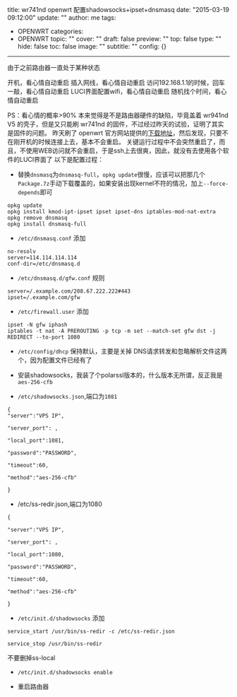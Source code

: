 title: wr741nd openwrt 配置shadowsocks+ipset+dnsmasq
date: "2015-03-19 09:12:00"
update: ""
author: me
tags:
- OPENWRT
categories:
- OPENWRT
topic: ""
cover: ""
draft: false
preview: ""
top: false
type: ""
hide: false
toc: false
image: ""
subtitle: ""
config: {}


---



由于之前路由器一直处于某种状态

开机，看心情自动重启
插入网线，看心情自动重启
访问192.168.1.1的时候，回车一敲，看心情自动重启
LUCI界面配置wifi，看心情自动重启
随机找个时间，看心情自动重启

PS：看心情的概率>90%
本来觉得是不是路由器硬件的缺陷，毕竟盖着 wr941nd V5 的壳子，但是又只能刷 wr741nd 的固件，不过经过昨天的试验，证明了其实是固件的问题。
昨天刷了 openwrt 官方网站提供的<a href="http://downloads.openwrt.org/latest/ar71xx/generic/openwrt-ar71xx-generic-tl-wr741nd-v2-squashfs-sysupgrade.bin">下载地址</a>，然后发现，只要不在刚开机的时候连接上去，基本不会重启。
关键运行过程中不会突然重启了，而且，不使用WEB访问就不会重启，于是ssh上去很爽，因此，就没有去使用各个软件的LUCI界面了
以下是配置过程：


- 替换`dnsmasq`为`dnsmasq-full`，`opkg update`很慢，应该可以把那几个`Package.7z`手动下载覆盖的，如果安装出现kernel不符的情况，加上`--force-depends`即可
```
opkg update
opkg install kmod-ipt-ipset ipset ipset-dns iptables-mod-nat-extra
opkg remove dnsmasq
opkg install dnsmasq-full
```

- `/etc/dnsmasq.conf` 添加
```
no-resolv
server=114.114.114.114
conf-dir=/etc/dnsmasq.d
```

- `/etc/dnsmasq.d/gfw.conf` 规则
```
server=/.example.com/208.67.222.222#443
ipset=/.example.com/gfw
```

- `/etc/firewall.user` 添加
```
ipset -N gfw iphash
iptables -t nat -A PREROUTING -p tcp -m set --match-set gfw dst -j REDIRECT --to-port 1080
```

- `/etc/config/dhcp` 保持默认，主要是关掉 DNS请求转发和忽略解析文件这两个，因为配置文件已经有了

- 安装shadowsocks，我装了个polarssl版本的，什么版本无所谓，反正我是`aes-256-cfb`

- `/etc/shadowsocks.json`,端口为`1081`
```
{
"server":"VPS IP",

"server_port": ,

"local_port":1081,

"password":"PASSWORD",

"timeout":60,

"method":"aes-256-cfb"

}
```

- /etc/ss-redir.json,端口为1080
```
{

"server":"VPS IP",

"server_port": ,

"local_port":1080,

"password":"PASSWORD",

"timeout":60,

"method":"aes-256-cfb"

}
```

- `/etc/init.d/shadowsocks` 添加
```
service_start /usr/bin/ss-redir -c /etc/ss-redir.json

service_stop /usr/bin/ss-redir
```

不要删掉ss-local

- `/etc/init.d/shadowsocks enable`

- 重启路由器
